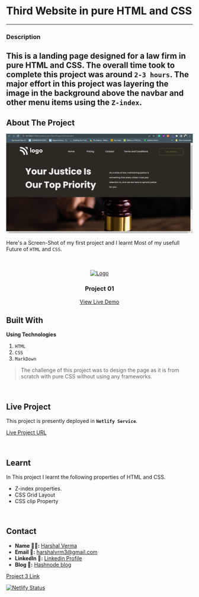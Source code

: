 # Third Website in pure HTML and CSS
---
### Description 
This is a landing page designed for a law firm in pure HTML and CSS. The overall time took to complete this project was around `2-3 hours`. The major effort in this project was layering the image in the background above the navbar and other menu items using the `Z-index`. 
---

<!-- ABOUT THE PROJECT -->

## About The Project

![Project 01](./final_screenshot_project-03.png)

Here's a Screen-Shot of my first project and I learnt Most of my usefull Future of `HTML` and `CSS`.
<br>
<br>

<!-- PROJECT LOGO -->
<br/>
<div align="center">
  <a href="https://github.com/harshalvrm">
    <img src="https://learncodeonline.in/mascot.png" alt="Logo" width="80">
  </a>

<h3 align="center">Project 01</h3>

  <p align="center">   
    <a href="https://harshalvrm-project03.netlify.app">View Live Demo</a>
  </p>
</div>

## Built With

**Using Technologies**

1. `HTML`
2. `CSS`
3. `MarkDown`

> The challenge of this project was to design the page as it is from scratch with pure CSS without using any frameworks.

<br>

## Live Project

This project is presently deployed in **`Netlify Service`**.



[Live Project URL](harshalvrm-project03.netlify.app)
<br>

<!-- LEARNT -->
<br>

## Learnt
In This project I learnt the following properties of HTML and CSS.
- Z-index properties.
- CSS Grid Layout
- CSS clip Property


<br>
<!-- CONTACT -->

## Contact

- **Name 👨‍💻:** [Harshal Verma](https://github.com/harshalvrm)
- **Email 📧:** [harshalvrm3@gmail.com](mailto:harshalvrm3@gmail.com)
- **Linkedln 📝:** [Linkedin Profile](https://www.linkedin.com/in/harshalvrm3/)
- **Blog 📝:** [Hashnode blog](https://xadai.hashnode.dev/)

[Project 3 Link](https://harshalvrm-project03.netlify.app) 

[![Netlify Status](https://api.netlify.com/api/v1/badges/5072a6ea-dd2a-4ce2-8ae3-b58b8fe8fa26/deploy-status)](https://app.netlify.com/sites/harshalvrm-project03/deploys)





